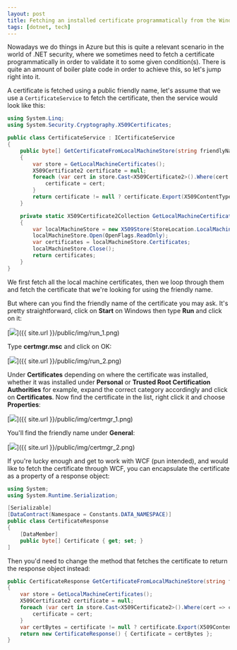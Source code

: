 ```yaml
---
layout: post
title: Fetching an installed certificate programmatically from the Windows Local Machine Store
tags: [dotnet, tech]
---
```

Nowadays we do things in Azure but this is quite a relevant scenario in the world of .NET security, where we sometimes need to fetch a certificate programmatically in order to validate it to some given condition(s). There is quite an amount of boiler plate code in order to achieve this, so let's jump right into it. 

A certificate is fetched using a public friendly name, let's assume that we use a <code>CertificateService</code> to fetch the certificate, then the service would look like this:

```csharp
using System.Linq;
using System.Security.Cryptography.X509Certificates;

public class CertificateService : ICertificateService
{
    public byte[] GetCertificateFromLocalMachineStore(string friendlyName)
    {
        var store = GetLocalMachineCertificates();
        X509Certificate2 certificate = null;
        foreach (var cert in store.Cast<X509Certificate2>().Where(cert => cert.FriendlyName.Equals(friendlyName))) {
            certificate = cert;
        }
        return certificate != null ? certificate.Export(X509ContentType.Pkcs12) : null;    
    }

    private static X509Certificate2Collection GetLocalMachineCertificates()
    {
        var localMachineStore = new X509Store(StoreLocation.LocalMachine);
        localMachineStore.Open(OpenFlags.ReadOnly);
        var certificates = localMachineStore.Certificates;
        localMachineStore.Close();
        return certificates;
    }
}
```

We first fetch all the local machine certificates, then we loop through them and fetch the certificate that we're looking for using the friendly name.

But where can you find the friendly name of the certificate you may ask. It's pretty straightforward, click on <b>Start</b> on Windows then type <b>Run</b> and click on it:

[<img src="{{ site.url }}/public/img/run_1.png">]({{ site.url }}/public/img/run_1.png)

Type <b>certmgr.msc</b> and click on OK:

[<img src="{{ site.url }}/public/img/run_2.png">]({{ site.url }}/public/img/run_2.png)

Under <b>Certificates</b> depending on where the certificate was installed, whether it was installed under <b>Personal</b> or <b>Trusted Root Certification Authorities</b> for example, expand the correct category accordingly and click on <b>Certificates</b>. Now find the certificate in the list, right click it and choose <b>Properties</b>:

[<img src="{{ site.url }}/public/img/certmgr_1.png">]({{ site.url }}/public/img/certmgr_1.png)

You'll find the friendly name under <b>General</b>:

[<img src="{{ site.url }}/public/img/certmgr_2.png">]({{ site.url }}/public/img/certmgr_2.png)

If you're lucky enough and get to work with WCF (pun intended), and would like to fetch the certificate through WCF, you can encapsulate the certificate as a property of a response object:

```csharp
using System;
using System.Runtime.Serialization;

[Serializable]
[DataContract(Namespace = Constants.DATA_NAMESPACE)]
public class CertificateResponse
{
    [DataMember]
    public byte[] Certificate { get; set; }
]
```

Then you'd need to change the method that fetches the certificate to return the response object instead:

```csharp
public CertificateResponse GetCertificateFromLocalMachineStore(string friendlyName)
{
    var store = GetLocalMachineCertificates();
    X509Certificate2 certificate = null;
    foreach (var cert in store.Cast<X509Certificate2>().Where(cert => cert.FriendlyName.Equals(friendlyName))) {
        certificate = cert;
    }
    var certBytes = certificate != null ? certificate.Export(X509ContentType.Pkcs12) : null;
    return new CertificateResponse() { Certificate = certBytes };    
}
```